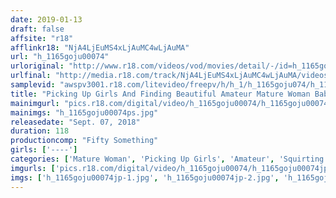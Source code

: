 ```yaml
---
date: 2019-01-13
draft: false
affsite: "r18"
afflinkr18: "NjA4LjEuMS4xLjAuMC4wLjAuMA"
url: "h_1165goju00074"
urloriginal: "http://www.r18.com/videos/vod/movies/detail/-/id=h_1165goju00074"
urlfinal: "http://media.r18.com/track/NjA4LjEuMS4xLjAuMC4wLjAuMA/videos/vod/movies/detail/-/id=h_1165goju00074"
samplevid: "awspv3001.r18.com/litevideo/freepv/h/h_1/h_1165goju074/h_1165goju074_dmb_w.mp4"
title: "Picking Up Girls And Finding Beautiful Amateur Mature Woman Babes!! We Met Natsumi (52 Years Old) , A Fifty-Something Horny Housewife Who Is A Genius Squirting Mama Who Is So Sensual That She Just Can't Stop Pissing Herself With Pleasure!"
mainimgurl: "pics.r18.com/digital/video/h_1165goju00074/h_1165goju00074ps.jpg"
mainimgs: "h_1165goju00074ps.jpg"
releasedate: "Sept. 07, 2018"
duration: 118
productioncomp: "Fifty Something"
girls: ['----']
categories: ['Mature Woman', 'Picking Up Girls', 'Amateur', 'Squirting', 'Hi-Def']
imgurls: ['pics.r18.com/digital/video/h_1165goju00074/h_1165goju00074jp-1.jpg', 'pics.r18.com/digital/video/h_1165goju00074/h_1165goju00074jp-2.jpg', 'pics.r18.com/digital/video/h_1165goju00074/h_1165goju00074jp-3.jpg', 'pics.r18.com/digital/video/h_1165goju00074/h_1165goju00074jp-4.jpg', 'pics.r18.com/digital/video/h_1165goju00074/h_1165goju00074jp-5.jpg', 'pics.r18.com/digital/video/h_1165goju00074/h_1165goju00074jp-6.jpg', 'pics.r18.com/digital/video/h_1165goju00074/h_1165goju00074jp-7.jpg', 'pics.r18.com/digital/video/h_1165goju00074/h_1165goju00074jp-8.jpg', 'pics.r18.com/digital/video/h_1165goju00074/h_1165goju00074jp-9.jpg', 'pics.r18.com/digital/video/h_1165goju00074/h_1165goju00074jp-10.jpg', 'pics.r18.com/digital/video/h_1165goju00074/h_1165goju00074jp-11.jpg', 'pics.r18.com/digital/video/h_1165goju00074/h_1165goju00074jp-12.jpg', 'pics.r18.com/digital/video/h_1165goju00074/h_1165goju00074jp-13.jpg', 'pics.r18.com/digital/video/h_1165goju00074/h_1165goju00074jp-14.jpg', 'pics.r18.com/digital/video/h_1165goju00074/h_1165goju00074jp-15.jpg', 'pics.r18.com/digital/video/h_1165goju00074/h_1165goju00074jp-16.jpg', 'pics.r18.com/digital/video/h_1165goju00074/h_1165goju00074jp-17.jpg', 'pics.r18.com/digital/video/h_1165goju00074/h_1165goju00074jp-18.jpg', 'pics.r18.com/digital/video/h_1165goju00074/h_1165goju00074jp-19.jpg', 'pics.r18.com/digital/video/h_1165goju00074/h_1165goju00074jp-20.jpg']
imgs: ['h_1165goju00074jp-1.jpg', 'h_1165goju00074jp-2.jpg', 'h_1165goju00074jp-3.jpg', 'h_1165goju00074jp-4.jpg', 'h_1165goju00074jp-5.jpg', 'h_1165goju00074jp-6.jpg', 'h_1165goju00074jp-7.jpg', 'h_1165goju00074jp-8.jpg', 'h_1165goju00074jp-9.jpg', 'h_1165goju00074jp-10.jpg', 'h_1165goju00074jp-11.jpg', 'h_1165goju00074jp-12.jpg', 'h_1165goju00074jp-13.jpg', 'h_1165goju00074jp-14.jpg', 'h_1165goju00074jp-15.jpg', 'h_1165goju00074jp-16.jpg', 'h_1165goju00074jp-17.jpg', 'h_1165goju00074jp-18.jpg', 'h_1165goju00074jp-19.jpg', 'h_1165goju00074jp-20.jpg']
---
```

